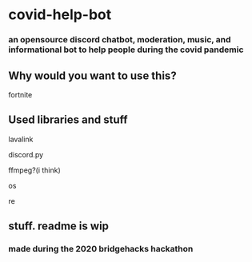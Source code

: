 # covid-help-bot
### an opensource discord chatbot, moderation, music, and informational bot to help people during the covid pandemic

## Why would you want to use this?
fortnite

## Used libraries and stuff
lavalink

discord.py

ffmpeg?(i think)

os

re

## stuff. readme is wip

### made during the 2020 bridgehacks hackathon

